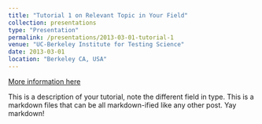 ```yaml
---
title: "Tutorial 1 on Relevant Topic in Your Field"
collection: presentations
type: "Presentation"
permalink: /presentations/2013-03-01-tutorial-1
venue: "UC-Berkeley Institute for Testing Science"
date: 2013-03-01
location: "Berkeley CA, USA"
---
```


[More information here](http://exampleurl.com)

This is a description of your tutorial, note the different field in type. This is a markdown files that can be all markdown-ified like any other post. Yay markdown!
